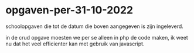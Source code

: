 # opgaven-per-31-10-2022
schoolopgaven die tot de datum die boven aangegeven is zijn ingeleverd.

in de crud opgave moesten we per se alleen in php de code maken,
ik weet nu dat het veel efficienter kan met gebruik van javascript.
